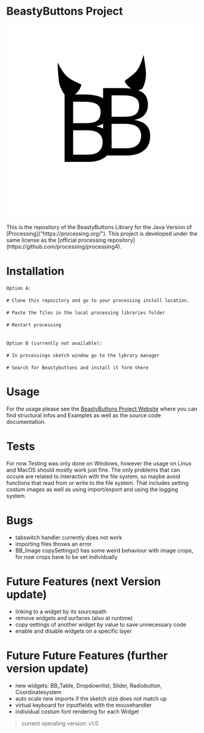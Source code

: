 # BeastyButtons Project

<p align="center"><img src="Readme-Files/BeastyButtons Logo.svg"></img></p>
This is the repository of the BeastyButtons Library for the Java Version of [Processing]("https://processing.org/").
This project is developed under the same license as the [official processing repository](https://github.com/processing/processing4).

# Installation

```
Option A: 

# Clone this repository and go to your processing install location.

# Paste the files in the local processing libraries folder

# Restart processing


Option B (currently not available):

# In processings sketch window go to the lybrary manager

# Search for Beastybuttons and install it form there
```

# Usage
For the usage please see the [BeastyButtons Project Website]("https://plhoster.github.io/BeastyButtons/") where you can find structural infos and Examples as well as the source code documentation.

# Tests
For now Testing was only done on Windows, however the usage on Linux and MacOS should mostly work just fine.
The only problems that can occure are related to interaction with the file system, so maybe avoid functions that read from or write to the file system.
That includes setting costum images as well as using import/export and using the logging system.

# Bugs
- tabswitch handler currently does not work
- importing files throws an error
- BB_Image copySettings() has some weird behaviour with image crops, for now crops have to be set individually

# Future Features (next Version update)
- linking to a widget by its sourcepath
- remove widgets and surfaces (also at runtime)
- copy settings of another widget by value to save unnecessary code
- enable and disable widgets on a specific layer

# Future Future Features (further version update)
- new widgets: BB_Table, Dropdownlist, Slider, Radiobutton, Coordinatesystem
- auto scale new imports if the sketch size does not match up
- virtual keyboard for inputfields with the mousehandler
- individual costum font rendering for each Widget

> current operating version: v1.0